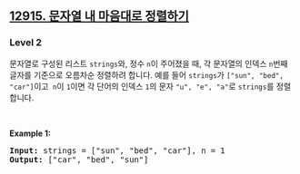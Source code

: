 <h2><a href="https://school.programmers.co.kr/learn/courses/30/lessons/12915">12915. 문자열 내 마음대로 정렬하기</a></h2><h3>Level 2</h3>


문자열로 구성된 리스트 `strings`와, 정수 `n`이 주어졌을 때, 각 문자열의 인덱스 `n`번째 글자를 기준으로 오름차순 정렬하려 합니다. 예를 들어 `strings`가 `["sun", "bed", "car"]`이고` n`이 `1`이면 각 단어의 인덱스 `1`의 문자 `"u", "e", "a"`로 `strings`를 정렬합니다.
<p>&nbsp;</p>
<p><strong class="example">Example 1:</strong></p>
<pre><strong>Input:</strong> strings = ["sun", "bed", "car"], n = 1
<strong>Output:</strong> ["car", "bed", "sun"]</pre>